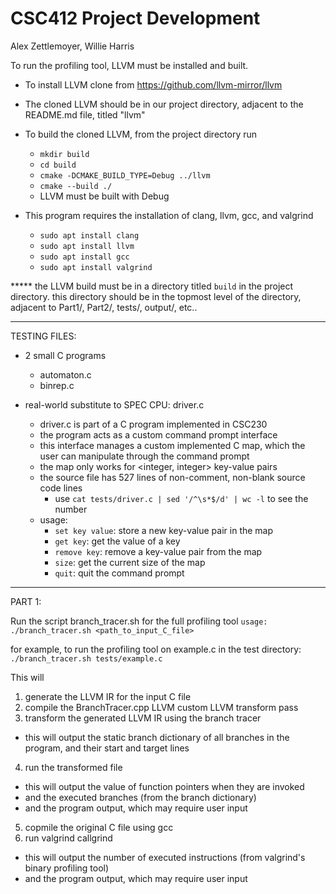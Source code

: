 # CSC412 Project Development
Alex Zettlemoyer, Willie Harris

To run the profiling tool, LLVM must be installed and built.

* To install LLVM clone from https://github.com/llvm-mirror/llvm
* The cloned LLVM should be in our project directory, adjacent to the README.md file, titled "llvm"

* To build the cloned LLVM, from the project directory run

    - `mkdir build`
    - `cd build`
    - `cmake -DCMAKE_BUILD_TYPE=Debug ../llvm`
    - `cmake --build ./`
    - LLVM must be built with Debug

* This program requires the installation of clang, llvm, gcc, and valgrind

    - `sudo apt install clang`
    - `sudo apt install llvm`
    - `sudo apt install gcc`
    - `sudo apt install valgrind`

***** the LLVM build must be in a directory titled `build` in the project directory.
this directory should be in the topmost level of the directory, adjacent to Part1/, Part2/, tests/, output/, etc..

_______
TESTING FILES:

* 2 small C programs
    - automaton.c
    - binrep.c

* real-world substitute to SPEC CPU: driver.c
    - driver.c is part of a C program implemented in CSC230
    - the program acts as a custom command prompt interface
    - this interface manages a custom implemented C map, which the user can manipulate through the command prompt
    - the map only works for <integer, integer> key-value pairs
    - the source file has 527 lines of non-comment, non-blank source code lines
        - use `cat tests/driver.c | sed '/^\s*$/d' | wc -l` to see the number
    - usage:
        - `set key value`: store a new key-value pair in the map
        - `get key`:          get the value of a key
        - `remove key`:       remove a key-value pair from the map
        - `size`:             get the current size of the map
        - `quit`:             quit the command prompt


_______
PART 1:

Run the script branch_tracer.sh for the full profiling tool
    `usage: ./branch_tracer.sh <path_to_input_C_file>`

for example, to run the profiling tool on example.c in the test directory:
    `./branch_tracer.sh tests/example.c`

This will
1. generate the LLVM IR for the input C file
2. compile the BranchTracer.cpp LLVM custom LLVM transform pass
3. transform the generated LLVM IR using the branch tracer
- this will output the static branch dictionary of all branches in the program, and their start and target lines
4. run the transformed file
- this will output the value of function pointers when they are invoked
- and the executed branches (from the branch dictionary)
- and the program output, which may require user input
5. copmile the original C file using gcc
6. run valgrind callgrind
- this will output the number of executed instructions (from valgrind's binary profiling tool)
- and the program output, which may require user input


